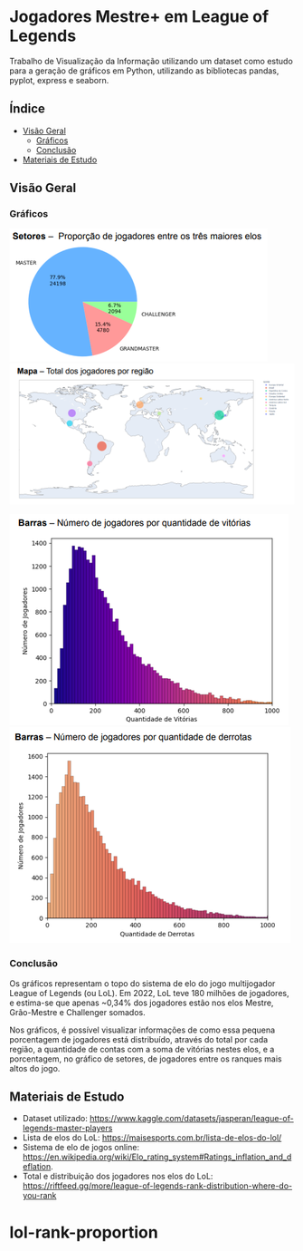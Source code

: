 # Jogadores Mestre+ em League of Legends

Trabalho de Visualização da Informação utilizando um dataset como estudo para a geração de gráficos em Python, utilizando as bibliotecas pandas, pyplot, express e seaborn.

## Índice

-   [Visão Geral](#visão-geral)
    -   [Gráficos](#gráficos)
    -   [Conclusão](#conclusão)
-   [Materiais de Estudo](#materiais-de-estudo)

## Visão Geral

### Gráficos

![](.github/chart-1.png)
![](.github/chart-2.png)

<!-- ![](.github/chart-3.png) -->

![](.github/chart-4.png)
![](.github/chart-5.png)

### Conclusão

Os gráficos representam o topo do sistema de elo do jogo multijogador League of Legends (ou LoL). Em 2022, LoL teve 180 milhões de jogadores, e estima-se que apenas ~0,34% dos jogadores estão nos elos Mestre, Grão-Mestre e Challenger somados.

Nos gráficos, é possível visualizar informações de como essa pequena porcentagem de jogadores está distribuído, através do total por cada região, a quantidade de contas com a soma de vitórias nestes elos, e a porcentagem, no gráfico de setores, de jogadores entre os ranques mais altos do jogo.

## Materiais de Estudo

-   Dataset utilizado: https://www.kaggle.com/datasets/jasperan/league-of-legends-master-players
-   Lista de elos do LoL: https://maisesports.com.br/lista-de-elos-do-lol/
-   Sistema de elo de jogos online: https://en.wikipedia.org/wiki/Elo_rating_system#Ratings_inflation_and_deflation.
-   Total e distribuição dos jogadores nos elos do LoL: https://riftfeed.gg/more/league-of-legends-rank-distribution-where-do-you-rank
# lol-rank-proportion
